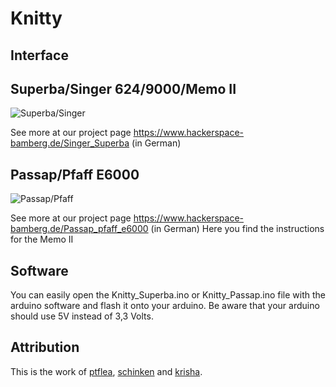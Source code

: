 # Knitty

## Interface

## Superba/Singer 624/9000/Memo II

![Superba/Singer](https://www.hackerspace-bamberg.de/images/3/3d/Superba_Singer_Schaltplan.svg "Superba/Singer")

See more at our project page https://www.hackerspace-bamberg.de/Singer_Superba (in German)

## Passap/Pfaff E6000

![Passap/Pfaff](https://www.hackerspace-bamberg.de/images/thumb/1/19/Passap_Pfaff_Schaltplan.svg/800px-Passap_Pfaff_Schaltplan.svg.png "Passap/Pfaff")

See more at our project page https://www.hackerspace-bamberg.de/Passap_pfaff_e6000 (in German)
Here you find the instructions for the Memo II

## Software

You can easily open the Knitty_Superba.ino or Knitty_Passap.ino file with the arduino software and flash it onto your arduino. Be aware that your arduino should use 5V instead of 3,3 Volts.

## Attribution

This is the work of [ptflea](http://github.com/ptflea), [schinken](http://github.com/schinken) and [krisha](http://github.com/krisha).